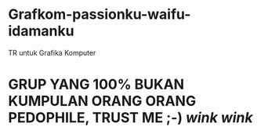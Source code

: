 # Grafkom-passionku-waifu-idamanku
TR untuk Grafika Komputer

# GRUP YANG 100% BUKAN KUMPULAN ORANG ORANG PEDOPHILE, TRUST ME ;-) *wink* *wink*

